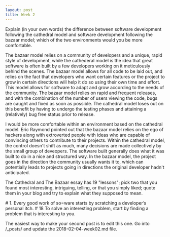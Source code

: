 ```yaml
---
layout: post
title: Week 2
---
```



Explain (in your own words) the difference between software development following the cathedral model and software development following the bazaar model; which of the two environments would you be more comfortable.  
  
The bazaar model relies on a community of developers and a unique, rapid style of development, while the cathederal model is the idea that great software is often built by a few developers working on it meticulously behind the scenes. The bazaar model allows for all code to be laid out, and relies on the fact that developers who want certain features or the project to grow in certain directions will help it do so using their own time and effort. This model allows for software to adapt and grow according to the needs of the community. The bazaar model relies on rapid and frequent releases, and with the combination of the number of users viewing the code, bugs are caught and fixed as soon as possible. The cathedral model loses out on this benefit by having to undergo the testing phases and attaining a (relatively) bug free status prior to release.  
  
I would be more comfortable within an environment based on the cathedral model. Eric Raymond pointed out that the bazaar model relies on the ego of hackers along with extroverted people with ideas who are capable of convincing others to contribute to their projects. Within the cathedral model, the control doesn't shift as much, many decisions are made collectively by the small group of deveopers. The software built generally does what it was built to do in a nice and structured way. In the bazaar model, the project goes in the direction the community usually wants it to, which can potentially leads to projects going in directions the original developer hadn't anticipated.

The Cathedral and The Bazaar essay has 19 "lessons"; pick two that you found most interesting, intriguing, telling, or that you simply liked; quote them in your blog and try to explain what they supposed to mean.  
  
\# 1. Every good work of so=ware starts by scratching a developer’s personal itch.
\# 18 To solve an interesting problem, start by finding a problem that is interesting to you.

The easiest way to make your second post is to edit this one. 
Go into /_posts/ and update the 2018-02-04-week02.md file. 
